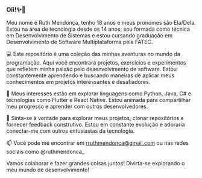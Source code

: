 ### Oii!✨🤗

 Meu nome é Ruth Mendonça, tenho 18 anos e meus pronomes são Ela/Dela. Estou na área de tecnologia desde os 14 anos; sou formada como técnica em Desenvolvimento de Sistemas e estou cursando graduação em Desenvolvimento de Software Multiplataforma pela FATEC.

💻 Este repositório é uma coleção das minhas aventuras no mundo da programação. Aqui você encontrará projetos, exercícios e experimentos que refletem minha paixão pelo desenvolvimento de software. Estou constantemente aprendendo e buscando maneiras de aplicar meus conhecimentos em projetos interessantes e desafiadores.

🚀 Meus interesses estão em explorar linguagens como Python, Java, C# e tecnologias como Flutter e React Native. Estou animada para compartilhar meu progresso e aprender com outros desenvolvedores.

🌱 Sinta-se à vontade para explorar meus projetos, clonar repositórios e fornecer feedback construtivo. Estou em constante evolução e adoraria conectar-me com outros entusiastas da tecnologia.

📫 Você pode me encontrar em rruthmendonca@gmail.com ou nas redes sociais como @ruthmendonca_

Vamos colaborar e fazer grandes coisas juntos!
Divirta-se explorando o meu mundo de desenvolvimento!


